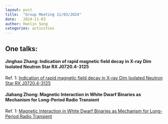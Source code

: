 ```yaml
---
layout: post
title:  "Group Meeting 11/03/2024"
date:   2024-11-03
author: Hanlin Song
categories: activities
---
```




## One talks:

#### Jinghao Zhang: Indication of rapid magnetic field decay in X-ray Dim Isolated Neutron Star RX J0720.4-3125
Ref. 1: [Indication of rapid magnetic field decay in X-ray Dim Isolated Neutron Star RX J0720.4-3125](https://arxiv.org/abs/2409.03573)

#### Jiahang Zhong: Magnetic Interaction in White Dwarf Binaries as Mechanism for Long-Period Radio Transient
Ref. 1: [Magnetic Interaction in White Dwarf Binaries as Mechanism for Long-Period Radio Transient](https://arxiv.org/abs/2409.05978)
